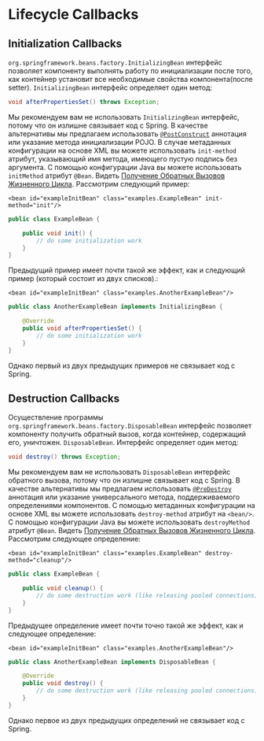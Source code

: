 # Lifecycle Callbacks

## **Initialization Callbacks**

`org.springframework.beans.factory.InitializingBean` интерфейс позволяет компоненту выполнять работу по инициализации после того, как контейнер установит все необходимые свойства компонента(после setter). `InitializingBean`  интерфейс определяет один метод:

```java
void afterPropertiesSet() throws Exception;
```

Мы рекомендуем вам не использовать `InitializingBean` интерфейс, потому что он излишне связывает код с Spring. В качестве альтернативы мы предлагаем использовать [`@PostConstruct`](https://docs.spring.io/spring-framework/docs/5.3.14/reference/html/core.html#beans-postconstruct-and-predestroy-annotations) аннотация или указание метода инициализации POJO. В случае метаданных конфигурации на основе XML вы можете использовать `init-method` атрибут, указывающий имя метода, имеющего пустую подпись без аргумента. С помощью конфигурации Java вы можете использовать `initMethod` атрибут `@Bean`. Видеть [Получение Обратных Вызовов Жизненного Цикла](https://docs.spring.io/spring-framework/docs/5.3.14/reference/html/core.html#beans-java-lifecycle-callbacks). Рассмотрим следующий пример:

```markup
<bean id="exampleInitBean" class="examples.ExampleBean" init-method="init"/>
```

```java
public class ExampleBean {

    public void init() {
        // do some initialization work
    }
}
```

Предыдущий пример имеет почти такой же эффект, как и следующий пример (который состоит из двух списков).:

```markup
<bean id="exampleInitBean" class="examples.AnotherExampleBean"/>
```

```java
public class AnotherExampleBean implements InitializingBean {

    @Override
    public void afterPropertiesSet() {
        // do some initialization work
    }
}
```

Однако первый из двух предыдущих примеров не связывает код с Spring.

## **Destruction Callbacks**

Осуществление программы `org.springframework.beans.factory.DisposableBean` интерфейс позволяет компоненту получить обратный вызов, когда контейнер, содержащий его, уничтожен. `DisposableBean`. Интерфейс определяет один метод:

```java
void destroy() throws Exception;
```

Мы рекомендуем вам не использовать `DisposableBean` интерфейс обратного вызова, потому что он излишне связывает код с Spring. В качестве альтернативы мы предлагаем использовать [`@PreDestroy`](https://docs.spring.io/spring-framework/docs/5.3.14/reference/html/core.html#beans-postconstruct-and-predestroy-annotations) аннотация или указание универсального метода, поддерживаемого определениями компонентов. С помощью метаданных конфигурации на основе XML вы можете использовать `destroy-method` атрибут на `<bean/>`. С помощью конфигурации Java вы можете использовать `destroyMethod` атрибут `@Bean`. Видеть [Получение Обратных Вызовов Жизненного Цикла](https://docs.spring.io/spring-framework/docs/5.3.14/reference/html/core.html#beans-java-lifecycle-callbacks). Рассмотрим следующее определение:

```markup
<bean id="exampleInitBean" class="examples.ExampleBean" destroy-method="cleanup"/>
```

```java
public class ExampleBean {

    public void cleanup() {
        // do some destruction work (like releasing pooled connections)
    }
}
```

Предыдущее определение имеет почти точно такой же эффект, как и следующее определение:

```markup
<bean id="exampleInitBean" class="examples.AnotherExampleBean"/>
```

```java
public class AnotherExampleBean implements DisposableBean {

    @Override
    public void destroy() {
        // do some destruction work (like releasing pooled connections)
    }
}
```

Однако первое из двух предыдущих определений не связывает код с Spring.
